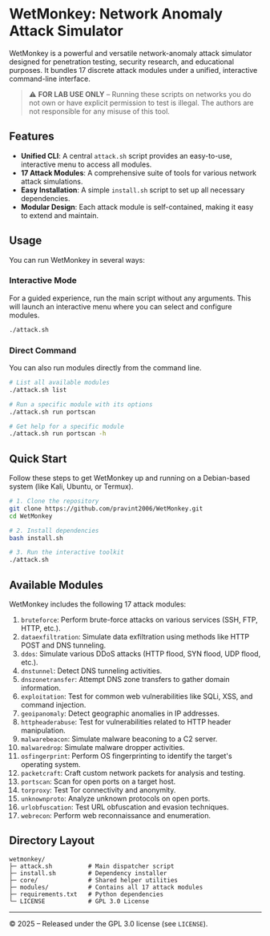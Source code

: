 # WetMonkey: Network Anomaly Attack Simulator

WetMonkey is a powerful and versatile network-anomaly attack simulator designed for penetration testing, security research, and educational purposes. It bundles 17 discrete attack modules under a unified, interactive command-line interface.

> ⚠️ **FOR LAB USE ONLY** – Running these scripts on networks you do not own or have explicit permission to test is illegal. The authors are not responsible for any misuse of this tool.

## Features

- **Unified CLI**: A central `attack.sh` script provides an easy-to-use, interactive menu to access all modules.
- **17 Attack Modules**: A comprehensive suite of tools for various network attack simulations.
- **Easy Installation**: A simple `install.sh` script to set up all necessary dependencies.
- **Modular Design**: Each attack module is self-contained, making it easy to extend and maintain.

## Usage

You can run WetMonkey in several ways:

### Interactive Mode

For a guided experience, run the main script without any arguments. This will launch an interactive menu where you can select and configure modules.

```bash
./attack.sh
```

### Direct Command

You can also run modules directly from the command line.

```bash
# List all available modules
./attack.sh list

# Run a specific module with its options
./attack.sh run portscan

# Get help for a specific module
./attack.sh run portscan -h
```

## Quick Start

Follow these steps to get WetMonkey up and running on a Debian-based system (like Kali, Ubuntu, or Termux).

```bash
# 1. Clone the repository
git clone https://github.com/pravint2006/WetMonkey.git
cd WetMonkey

# 2. Install dependencies
bash install.sh

# 3. Run the interactive toolkit
./attack.sh
```

## Available Modules

WetMonkey includes the following 17 attack modules:

1.  `bruteforce`: Perform brute-force attacks on various services (SSH, FTP, HTTP, etc.).
2.  `dataexfiltration`: Simulate data exfiltration using methods like HTTP POST and DNS tunneling.
3.  `ddos`: Simulate various DDoS attacks (HTTP flood, SYN flood, UDP flood, etc.).
4.  `dnstunnel`: Detect DNS tunneling activities.
5.  `dnszonetransfer`: Attempt DNS zone transfers to gather domain information.
6.  `exploitation`: Test for common web vulnerabilities like SQLi, XSS, and command injection.
7.  `geoipanomaly`: Detect geographic anomalies in IP addresses.
8.  `httpheaderabuse`: Test for vulnerabilities related to HTTP header manipulation.
9.  `malwarebeacon`: Simulate malware beaconing to a C2 server.
10. `malwaredrop`: Simulate malware dropper activities.
11. `osfingerprint`: Perform OS fingerprinting to identify the target's operating system.
12. `packetcraft`: Craft custom network packets for analysis and testing.
13. `portscan`: Scan for open ports on a target host.
14. `torproxy`: Test Tor connectivity and anonymity.
15. `unknownproto`: Analyze unknown protocols on open ports.
16. `urlobfuscation`: Test URL obfuscation and evasion techniques.
17. `webrecon`: Perform web reconnaissance and enumeration.

## Directory Layout

```
wetmonkey/
├─ attack.sh          # Main dispatcher script
├─ install.sh         # Dependency installer
├─ core/              # Shared helper utilities
├─ modules/           # Contains all 17 attack modules
├─ requirements.txt   # Python dependencies
└─ LICENSE            # GPL 3.0 License
```

---
© 2025 – Released under the GPL 3.0 license (see `LICENSE`).
